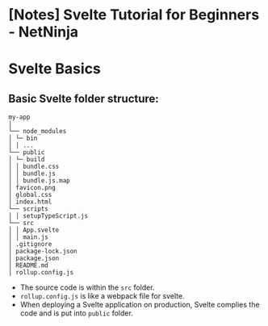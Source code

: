 # [Notes] Svelte Tutorial for Beginners - NetNinja

# Svelte Basics

## Basic Svelte folder structure:

```
my-app
│
└── node_modules
│ └─ bin
│ │ ...
└── public
│ └─ build
│ │ bundle.css
│ │ bundle.js
│ │ bundle.js.map
│ favicon.png
│ global.css
│ index.html
└── scripts
│ │ setupTypeScript.js
└── src
│ │ App.svelte
│ │ main.js
│ .gitignore
│ package-lock.json
│ package.json
│ README.md
│ rollup.config.js
```

- The source code is within the `src` folder.
- `rollup.config.js` is like a webpack file for svelte.
- When deploying a Svelte application on production, Svelte complies the code and is put into `public` folder.
